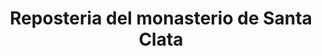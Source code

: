 ---
title: "Reposteria del monasterio de Santa Clata"
url: /palma/reposteria-del-monasterio-de-santa-clata/
shop: Bäckerei
---